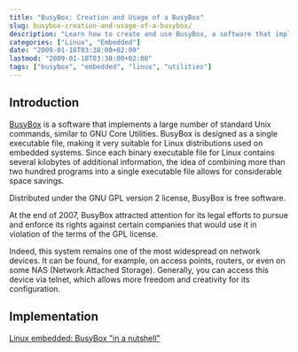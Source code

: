 ```yaml
---
title: "BusyBox: Creation and Usage of a BusyBox"
slug: busybox-creation-and-usage-of-a-busybox/
description: "Learn how to create and use BusyBox, a software that implements numerous standard Unix commands in a single executable file, making it ideal for embedded Linux systems."
categories: ["Linux", "Embedded"]
date: "2009-01-18T03:38:00+02:00"
lastmod: "2009-01-18T03:38:00+02:00"
tags: ["busybox", "embedded", "linux", "utilities"]
---
```


## Introduction

[BusyBox](https://fr.wikipedia.org/wiki/Busybox) is a software that implements a large number of standard Unix commands, similar to GNU Core Utilities. BusyBox is designed as a single executable file, making it very suitable for Linux distributions used on embedded systems. Since each binary executable file for Linux contains several kilobytes of additional information, the idea of combining more than two hundred programs into a single executable file allows for considerable space savings.

Distributed under the GNU GPL version 2 license, BusyBox is free software.

At the end of 2007, BusyBox attracted attention for its legal efforts to pursue and enforce its rights against certain companies that would use it in violation of the terms of the GPL license.

Indeed, this system remains one of the most widespread on network devices. It can be found, for example, on access points, routers, or even on some NAS (Network Attached Storage). Generally, you can access this device via telnet, which allows more freedom and creativity for its configuration.

## Implementation

[Linux embedded: BusyBox "in a nutshell"](../../static/pdf/busybox.pdf)
